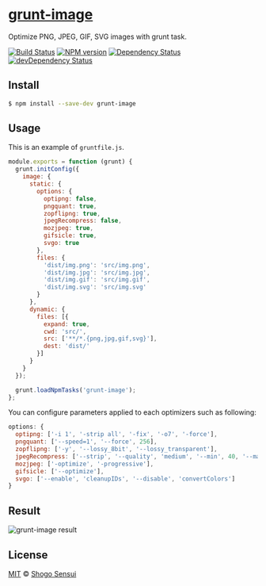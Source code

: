 # [grunt-image](https://npmjs.org/package/grunt-image)

Optimize PNG, JPEG, GIF, SVG images with grunt task.

[![Build Status](https://travis-ci.org/1000ch/grunt-image.svg?branch=master)](https://travis-ci.org/1000ch/grunt-image)
[![NPM version](https://badge.fury.io/js/grunt-image.svg)](http://badge.fury.io/js/grunt-image)
[![Dependency Status](https://david-dm.org/1000ch/grunt-image.svg)](https://david-dm.org/1000ch/grunt-image)
[![devDependency Status](https://david-dm.org/1000ch/grunt-image/dev-status.svg)](https://david-dm.org/1000ch/grunt-image?type=dev)

## Install

```bash
$ npm install --save-dev grunt-image
```

## Usage

This is an example of `gruntfile.js`.

```javascript
module.exports = function (grunt) {
  grunt.initConfig({
    image: {
      static: {
        options: {
          optipng: false,
          pngquant: true,
          zopflipng: true,
          jpegRecompress: false,
          mozjpeg: true,
          gifsicle: true,
          svgo: true
        },
        files: {
          'dist/img.png': 'src/img.png',
          'dist/img.jpg': 'src/img.jpg',
          'dist/img.gif': 'src/img.gif',
          'dist/img.svg': 'src/img.svg'
        }
      },
      dynamic: {
        files: [{
          expand: true,
          cwd: 'src/',
          src: ['**/*.{png,jpg,gif,svg}'],
          dest: 'dist/'
        }]
      }
    }
  });

  grunt.loadNpmTasks('grunt-image');
};
```

You can configure parameters applied to each optimizers such as following:

```javascript
options: {
  optipng: ['-i 1', '-strip all', '-fix', '-o7', '-force'],
  pngquant: ['--speed=1', '--force', 256],
  zopflipng: ['-y', '--lossy_8bit', '--lossy_transparent'],
  jpegRecompress: ['--strip', '--quality', 'medium', '--min', 40, '--max', 80],
  mozjpeg: ['-optimize', '-progressive'],
  gifsicle: ['--optimize'],
  svgo: ['--enable', 'cleanupIDs', '--disable', 'convertColors']
}
```

## Result

![grunt-image result](https://raw.github.com/1000ch/grunt-image/master/screenshot/terminal.png)

## License

[MIT](https://1000ch.mit-license.org) © [Shogo Sensui](https://github.com/1000ch)
